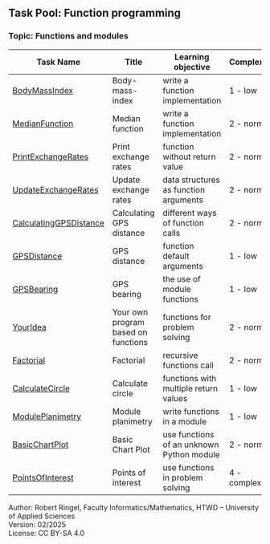 ## Task Pool: Function programming

### Topic: Functions and modules


| **Task Name**                                                 | **Title**                              | **Learning objective**                               | **Complexity** | **Task type**          |
| ------------------------------------------------------------- | -------------------------------------- | ---------------------------------------------------- | -------------- | ---------------------- |
| [BodyMassIndex](BodyMassIndex.md)                             | Body-mass-index                        | write a function implementation                      | 1 - low        | completion task        |
| [MedianFunction](MedianFunction.md)                           | Median function                        | write a function implementation                      | 2 - normal     | reverse task           |
| [PrintExchangeRates](PrintExchangeRates.md)                   | Print exchange rates                   | function without return value                        | 2 - normal     | conventional task      |
| [UpdateExchangeRates](UpdateExchangeRates.md)                 | Update exchange rates                  | data structures as function arguments                | 2 - normal     | worked-out example     |
| [CalculatingGPSDistance](CalculatingGPSDistance.md)           | Calculating GPS distance               | different ways of function calls                     | 2 - normal     | completion task        |
| [GPSDistance](GPSDistance.md)                                 | GPS distance                           | function default arguments                           | 1 - low        | completion task        |
| [GPSBearing](GPSBearing.md)                                   | GPS bearing                            | the use of module functions                          | 1 - low        | worked-out example     |
| [YourIdea](YourIdea.md)                                       | Your own program based on functions    | functions for problem solving                        | 2 - normal     | non-specific goal task |
| [Factorial](Factorial.md)                                     | Factorial                              | recursive functions call                             | 2 - normal     | worked-out example     |
| [CalculateCircle](calculateCircle.md)                         | Calculate circle                       | functions with multiple return values                | 1 - low        | conventional task      |
| [ModulePlanimetry](ModulePlanimetry.md)                       | Module planimetry                      | write functions in a module                          | 1 - low        | imitation task         |
| [BasicChartPlot](BasicChartPlot.md)                           | Basic Chart Plot                       | use functions of an unknown Python module            | 2 - normal     | completion task        |
| [PointsOfInterest](PointsOfInterest.md)                       | Points of interest                     | use functions in problem solving                     | 4 - complex    | conventional task      |


Author: Robert Ringel, Faculty Informatics/Mathematics, HTWD – University of Applied Sciences  
Version: 02/2025            
License: CC BY-SA 4.0
